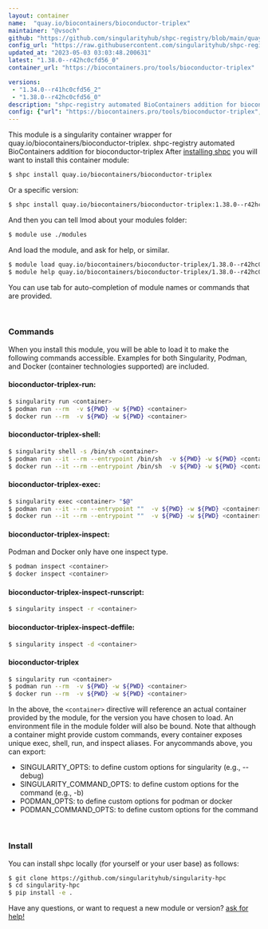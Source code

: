 ```yaml
---
layout: container
name:  "quay.io/biocontainers/bioconductor-triplex"
maintainer: "@vsoch"
github: "https://github.com/singularityhub/shpc-registry/blob/main/quay.io/biocontainers/bioconductor-triplex/container.yaml"
config_url: "https://raw.githubusercontent.com/singularityhub/shpc-registry/main/quay.io/biocontainers/bioconductor-triplex/container.yaml"
updated_at: "2023-05-03 03:03:48.200631"
latest: "1.38.0--r42hc0cfd56_0"
container_url: "https://biocontainers.pro/tools/bioconductor-triplex"

versions:
 - "1.34.0--r41hc0cfd56_2"
 - "1.38.0--r42hc0cfd56_0"
description: "shpc-registry automated BioContainers addition for bioconductor-triplex"
config: {"url": "https://biocontainers.pro/tools/bioconductor-triplex", "maintainer": "@vsoch", "description": "shpc-registry automated BioContainers addition for bioconductor-triplex", "latest": {"1.38.0--r42hc0cfd56_0": "sha256:e6b0b5a0b8011e2ddca8fc33bd133b4a6da7c8a87b81497ba66d7c6f628ccafc"}, "tags": {"1.34.0--r41hc0cfd56_2": "sha256:4707a4abd583efb9de5100cec5b617208e82d7695d5ddba7cd1d5ae146a5d067", "1.38.0--r42hc0cfd56_0": "sha256:e6b0b5a0b8011e2ddca8fc33bd133b4a6da7c8a87b81497ba66d7c6f628ccafc"}, "docker": "quay.io/biocontainers/bioconductor-triplex"}
---
```


This module is a singularity container wrapper for quay.io/biocontainers/bioconductor-triplex.
shpc-registry automated BioContainers addition for bioconductor-triplex
After [installing shpc](#install) you will want to install this container module:


```bash
$ shpc install quay.io/biocontainers/bioconductor-triplex
```

Or a specific version:

```bash
$ shpc install quay.io/biocontainers/bioconductor-triplex:1.38.0--r42hc0cfd56_0
```

And then you can tell lmod about your modules folder:

```bash
$ module use ./modules
```

And load the module, and ask for help, or similar.

```bash
$ module load quay.io/biocontainers/bioconductor-triplex/1.38.0--r42hc0cfd56_0
$ module help quay.io/biocontainers/bioconductor-triplex/1.38.0--r42hc0cfd56_0
```

You can use tab for auto-completion of module names or commands that are provided.

<br>

### Commands

When you install this module, you will be able to load it to make the following commands accessible.
Examples for both Singularity, Podman, and Docker (container technologies supported) are included.

#### bioconductor-triplex-run:

```bash
$ singularity run <container>
$ podman run --rm  -v ${PWD} -w ${PWD} <container>
$ docker run --rm  -v ${PWD} -w ${PWD} <container>
```

#### bioconductor-triplex-shell:

```bash
$ singularity shell -s /bin/sh <container>
$ podman run --it --rm --entrypoint /bin/sh  -v ${PWD} -w ${PWD} <container>
$ docker run --it --rm --entrypoint /bin/sh  -v ${PWD} -w ${PWD} <container>
```

#### bioconductor-triplex-exec:

```bash
$ singularity exec <container> "$@"
$ podman run --it --rm --entrypoint ""  -v ${PWD} -w ${PWD} <container> "$@"
$ docker run --it --rm --entrypoint ""  -v ${PWD} -w ${PWD} <container> "$@"
```

#### bioconductor-triplex-inspect:

Podman and Docker only have one inspect type.

```bash
$ podman inspect <container>
$ docker inspect <container>
```

#### bioconductor-triplex-inspect-runscript:

```bash
$ singularity inspect -r <container>
```

#### bioconductor-triplex-inspect-deffile:

```bash
$ singularity inspect -d <container>
```



#### bioconductor-triplex

```bash
$ singularity run <container>
$ podman run --rm  -v ${PWD} -w ${PWD} <container>
$ docker run --rm  -v ${PWD} -w ${PWD} <container>
```


In the above, the `<container>` directive will reference an actual container provided
by the module, for the version you have chosen to load. An environment file in the
module folder will also be bound. Note that although a container
might provide custom commands, every container exposes unique exec, shell, run, and
inspect aliases. For anycommands above, you can export:

 - SINGULARITY_OPTS: to define custom options for singularity (e.g., --debug)
 - SINGULARITY_COMMAND_OPTS: to define custom options for the command (e.g., -b)
 - PODMAN_OPTS: to define custom options for podman or docker
 - PODMAN_COMMAND_OPTS: to define custom options for the command

<br>

### Install

You can install shpc locally (for yourself or your user base) as follows:

```bash
$ git clone https://github.com/singularityhub/singularity-hpc
$ cd singularity-hpc
$ pip install -e .
```

Have any questions, or want to request a new module or version? [ask for help!](https://github.com/singularityhub/singularity-hpc/issues)